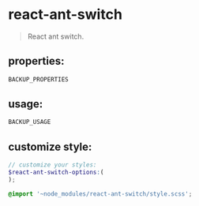 # react-ant-switch
> React ant switch.


## properties:
```javascript
BACKUP_PROPERTIES
```

## usage:
```jsx
BACKUP_USAGE
```

## customize style:
```scss
// customize your styles:
$react-ant-switch-options:(
);

@import '~node_modules/react-ant-switch/style.scss';
```
